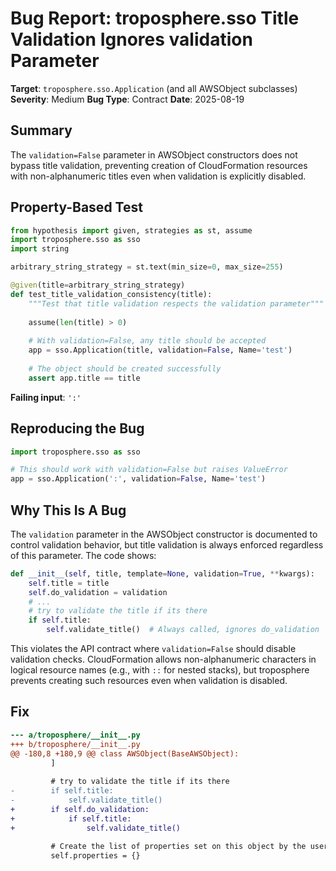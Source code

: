 # Bug Report: troposphere.sso Title Validation Ignores validation Parameter

**Target**: `troposphere.sso.Application` (and all AWSObject subclasses)
**Severity**: Medium
**Bug Type**: Contract
**Date**: 2025-08-19

## Summary

The `validation=False` parameter in AWSObject constructors does not bypass title validation, preventing creation of CloudFormation resources with non-alphanumeric titles even when validation is explicitly disabled.

## Property-Based Test

```python
from hypothesis import given, strategies as st, assume
import troposphere.sso as sso
import string

arbitrary_string_strategy = st.text(min_size=0, max_size=255)

@given(title=arbitrary_string_strategy)  
def test_title_validation_consistency(title):
    """Test that title validation respects the validation parameter"""
    
    assume(len(title) > 0)
    
    # With validation=False, any title should be accepted
    app = sso.Application(title, validation=False, Name='test')
    
    # The object should be created successfully
    assert app.title == title
```

**Failing input**: `':'`

## Reproducing the Bug

```python
import troposphere.sso as sso

# This should work with validation=False but raises ValueError
app = sso.Application(':', validation=False, Name='test')
```

## Why This Is A Bug

The `validation` parameter in the AWSObject constructor is documented to control validation behavior, but title validation is always enforced regardless of this parameter. The code shows:

```python
def __init__(self, title, template=None, validation=True, **kwargs):
    self.title = title
    self.do_validation = validation
    # ...
    # try to validate the title if its there
    if self.title:
        self.validate_title()  # Always called, ignores do_validation
```

This violates the API contract where `validation=False` should disable validation checks. CloudFormation allows non-alphanumeric characters in logical resource names (e.g., with `::` for nested stacks), but troposphere prevents creating such resources even when validation is disabled.

## Fix

```diff
--- a/troposphere/__init__.py
+++ b/troposphere/__init__.py
@@ -180,8 +180,9 @@ class AWSObject(BaseAWSObject):
         ]
 
         # try to validate the title if its there
-        if self.title:
-            self.validate_title()
+        if self.do_validation:
+            if self.title:
+                self.validate_title()
 
         # Create the list of properties set on this object by the user
         self.properties = {}
```